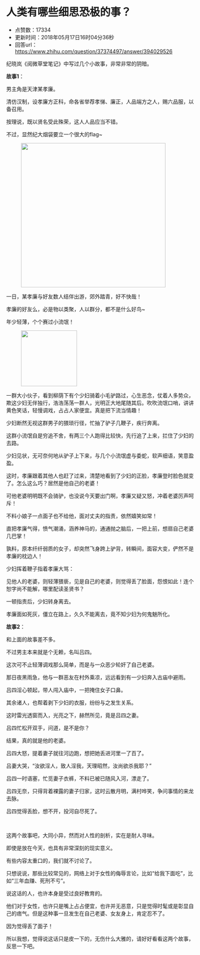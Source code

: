 # 人类有哪些细思恐极的事？
- 点赞数：17334
- 更新时间：2018年05月17日16时04分36秒
- 回答url：https://www.zhihu.com/question/37374497/answer/394029526
<body>
 <p data-pid="2ODdgLyg">纪晓岚《阅微草堂笔记》中写过几个小故事，非常非常的阴暗。</p>
 <p data-pid="igHkN710"><b>故事1</b>：</p>
 <p data-pid="qFuMCp1y">男主角是天津某孝廉。</p>
 <p data-pid="VodoKBpr">清仿汉制，设孝廉方正科，命各省举荐孝悌、廉正，人品端方之人，赐六品服，以备召用。</p>
 <p data-pid="XjcqvbGA">按理说，既以贤名受此殊荣，这人人品应当不错。</p>
 <p data-pid="Thj3OhjH">不过，显然纪大烟袋要立一个很大的flag~</p>
 <figure data-size="normal">
  <img src="https://pic1.zhimg.com/50/v2-d31c554541af4b0fc3584ca19acb7699_720w.jpg?source=1940ef5c" data-caption="" data-size="normal" data-rawwidth="388" data-rawheight="246" data-original-token="v2-d31c554541af4b0fc3584ca19acb7699" class="content_image" width="388">
 </figure>
 <p data-pid="f0iOU_Pv">一日，某孝廉与好友数人结伴出游，郊外踏青，好不快哉！</p>
 <p data-pid="PD-ZJxSe">孝廉的好友么，必是物以类聚，人以群分，都不是什么好鸟~</p>
 <p data-pid="wdbOZpiV">年少轻薄，个个赛过小流氓！</p>
 <figure data-size="normal">
  <img src="https://pica.zhimg.com/50/v2-273df7a9026a03e69feace41eda4821c_720w.gif?source=1940ef5c" data-caption="" data-size="normal" data-rawwidth="150" data-rawheight="130" data-original-token="v2-273df7a9026a03e69feace41eda4821c" data-thumbnail="https://picx.zhimg.com/50/v2-273df7a9026a03e69feace41eda4821c_720w.jpg?source=1940ef5c" class="content_image" width="150">
 </figure>
 <p data-pid="4EgYBZHJ">一群大小伙子，看到柳荫下有个少妇骑着小毛驴路过，心生恶念，仗着人多势众，欺这少妇无伴独行，浩浩荡荡一群人，光明正大地尾随其后。吹吹流氓口哨，讲讲黄色笑话，轻慢调戏，占占人家便宜。真是把下流当情趣！</p>
 <p data-pid="iPSWc6uM">少妇断然无视这群男子的猥琐行径，忙抽了驴子几鞭子，疾行奔离。</p>
 <p data-pid="6FyS7Hiq">这群小流氓自是穷追不舍，有两三个人跑得比较快，先行追了上来，拦住了少妇的去路。</p>
 <p data-pid="WG4ZValz">少妇见状，无可奈何地从驴子上下来，与几个小流氓虚与委蛇，软声细语，笑意盈盈。</p>
 <p data-pid="ymQVCkBU">这时，孝廉跟着其他人也赶了过来，清楚地看到了少妇的正脸，孝廉登时脸色就变了。怎么这么巧？居然是他自己的老婆！</p>
 <p data-pid="J42c0JnB">可他老婆明明既不会骑驴，也没说今天要出门啊，孝廉又疑又怒，冲着老婆厉声呵斥！</p>
 <p data-pid="3-Lhjz9X">不料小娘子一点面子也不给他，面对丈夫的指责，依然嬉笑如常！</p>
 <p data-pid="iOtCU75t">直把孝廉气得，愤气潮涌，涵养神马的，通通抛之脑后，一把上前，想扇自己老婆几巴掌！</p>
 <p data-pid="n0aGMX4V">孰料，原本纤纤弱质的女子，却突然飞身跨上驴背，转瞬间，面容大变，俨然不是孝廉的枕边人！</p>
 <p data-pid="0dNDVHAl">少妇挥着鞭子指着孝廉大骂：</p>
 <p data-pid="THZ5MmfP">见他人的老婆，则轻薄猥亵，见是自己的老婆，则觉得丢了脸面，怨恨如此！连个恕字尚不能解，哪里配读圣贤书？</p>
 <p data-pid="PHpn-VZN">一顿指责后，少妇转身离去。</p>
 <p data-pid="_E1ZdfDe">孝廉面如死灰，僵立在路上，久久不能离去，竟不知少妇为何鬼魅所化。</p>
 <p data-pid="aXk6aafB"><b>故事2</b>：</p>
 <p data-pid="Y2x7AvQC">和上面的故事差不多。</p>
 <p data-pid="K7JaOJkI">不过男主本来就是个无赖，名叫吕四。</p>
 <p data-pid="FS3k5WSN">这次可不止轻薄调戏那么简单，而是与一众恶少轮奸了自己老婆。</p>
 <p data-pid="4bOv7h9a">那日夜黑雨急，他与一群恶友在村外乘凉，远远看到有一少妇奔入古庙中避雨。</p>
 <p data-pid="ZyFFhT4m">吕四淫心顿起，带人闯入庙中，一把掩住女子口鼻。</p>
 <p data-pid="MtV2cA1G">其余诸人，也帮着剥下少妇的衣服，纷纷与之发生关系。</p>
 <p data-pid="dxjJgCTU">这时雷光透窗而入，光亮之下，赫然所见，竟是吕四之妻。</p>
 <p data-pid="3tahhkKv">吕四忙松开双手，问道，是不是你？</p>
 <p data-pid="6N4fe39p">结果，真的就是他的老婆。</p>
 <p data-pid="TnzJ6R8e">吕四大怒，提着妻子就往河边跑，想把她丢进河里一了百了。</p>
 <p data-pid="JftJEBUe">吕妻大哭，“汝欲淫人，致人淫我，天理昭然，汝尚欲杀我耶？”</p>
 <p data-pid="i9Yj2UWW">吕四一时语塞，忙觅妻子衣裤，不料已被已随风入河，漂走了。</p>
 <p data-pid="RWBtbNtJ">吕四无奈，只得背着裸露的妻子归家，这时云散月明，满村哗笑，争问事情的来龙去脉。</p>
 <p data-pid="T8JOVB8R">吕四觉得丢脸，想不开，投河自尽死了。</p>
 <p class="ztext-empty-paragraph"><br></p>
 <p data-pid="7xKEa5OS">这两个故事吧，大同小异，然而对人性的剖析，实在是耐人寻味。</p>
 <p data-pid="5UfSHdIb">即使是放在今天，也具有非常深刻的现实意义。</p>
 <p data-pid="LnFZfBDF">有些内容太重口的，我们就不讨论了。</p>
 <p data-pid="KUmZsF7n">只想说说，那些比较常见的，网络上对于女性的侮辱言论，比如“给我下面吃”，比如“三年血赚、死刑不亏”。</p>
 <p data-pid="WGogpjI4">说这话的人，也许本身是受过良好教育的。</p>
 <p data-pid="ei-gVZaO">他们对于女性，也许只是嘴上占占便宜，也许并无恶意，只是觉得时髦或是彰显自己的痞气。但是这种事一旦发生在自己老婆、女友身上，肯定忍不了。</p>
 <p data-pid="HIojp1Wm">因为觉得丢了面子！</p>
 <p data-pid="Ka-Lhzmv">所以我想，觉得说这话只是皮一下的，无伤什么大雅的，请好好看看这两个故事，反思一下吧。</p>
</body>